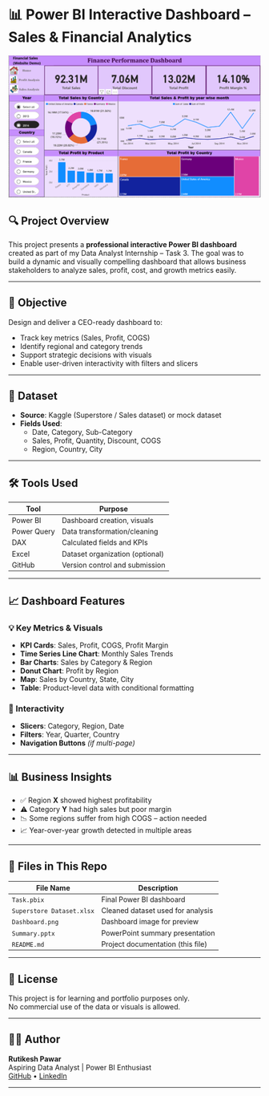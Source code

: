 # 📊 Power BI Interactive Dashboard – Sales & Financial Analytics

![Dashboard Preview](Dashboard.png)

## 🔍 Project Overview

This project presents a **professional interactive Power BI dashboard** created as part of my Data Analyst Internship – Task 3. The goal was to build a dynamic and visually compelling dashboard that allows business stakeholders to analyze sales, profit, cost, and growth metrics easily.

---

## 🎯 Objective

Design and deliver a CEO-ready dashboard to:
- Track key metrics (Sales, Profit, COGS)
- Identify regional and category trends
- Support strategic decisions with visuals
- Enable user-driven interactivity with filters and slicers

---

## 🧩 Dataset

- **Source**: Kaggle (Superstore / Sales dataset) or mock dataset
- **Fields Used**:
  - Date, Category, Sub-Category
  - Sales, Profit, Quantity, Discount, COGS
  - Region, Country, City

---

## 🛠️ Tools Used

| Tool        | Purpose                         |
|-------------|----------------------------------|
| Power BI    | Dashboard creation, visuals     |
| Power Query | Data transformation/cleaning    |
| DAX         | Calculated fields and KPIs      |
| Excel       | Dataset organization (optional) |
| GitHub      | Version control and submission  |

---

## 📈 Dashboard Features

### 💡 Key Metrics & Visuals
- **KPI Cards**: Sales, Profit, COGS, Profit Margin
- **Time Series Line Chart**: Monthly Sales Trends
- **Bar Charts**: Sales by Category & Region
- **Donut Chart**: Profit by Region
- **Map**: Sales by Country, State, City
- **Table**: Product-level data with conditional formatting

### 🔄 Interactivity
- **Slicers**: Category, Region, Date
- **Filters**: Year, Quarter, Country
- **Navigation Buttons** *(if multi-page)*

---

## 📊 Business Insights

- ✅ Region **X** showed highest profitability
- ⚠️ Category **Y** had high sales but poor margin
- 📉 Some regions suffer from high COGS – action needed
- 📈 Year-over-year growth detected in multiple areas

---

## 📁 Files in This Repo

| File Name              | Description                          |
|------------------------|--------------------------------------|
| `Task.pbix`       | Final Power BI dashboard             |
| `Superstore Dataset.xlsx` | Cleaned dataset used for analysis    |
| `Dashboard.png` | Dashboard image for preview     |
| `Summary.pptx`         | PowerPoint summary presentation      |
| `README.md`            | Project documentation (this file)    |

---

## 📄 License

This project is for learning and portfolio purposes only.  
No commercial use of the data or visuals is allowed.

---

## 🙋‍♂️ Author

**Rutikesh Pawar**  
Aspiring Data Analyst | Power BI Enthusiast  
[GitHub](https://github.com/rutikeshpawar) • [LinkedIn](https://linkedin.com/in/rutikeshpawar227)

---

